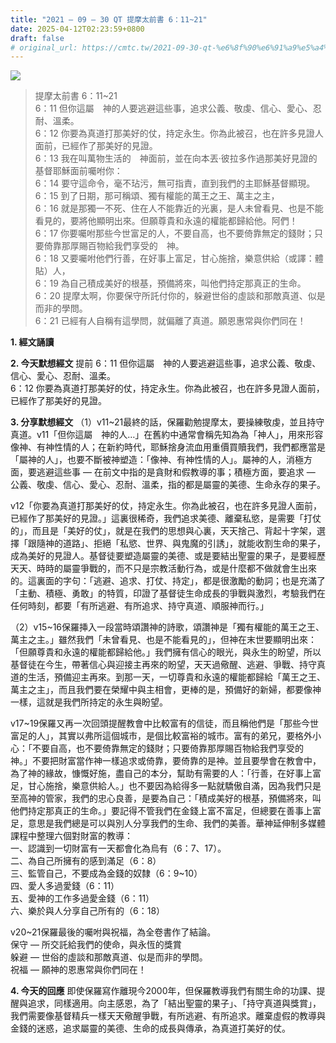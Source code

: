 ```yaml
---
title: "2021 – 09 – 30 QT 提摩太前書 6：11~21"
date: 2025-04-12T02:23:59+0800
draft: false
# original_url: https://cmtc.tw/2021-09-30-qt-%e6%8f%90%e6%91%a9%e5%a4%aa%e5%89%8d%e6%9b%b8-6%ef%bc%9a1121
---
```


![](/images/qt.jpg)
> 提摩太前書 6：11\~21  
> 6：11 但你這屬　神的人要逃避這些事，追求公義、敬虔、信心、愛心、忍耐、溫柔。  
> 6：12 你要為真道打那美好的仗，持定永生。你為此被召，也在許多見證人面前，已經作了那美好的見證。  
> 6：13 我在叫萬物生活的　神面前，並在向本丟‧彼拉多作過那美好見證的基督耶穌面前囑咐你：  
> 6：14 要守這命令，毫不玷污，無可指責，直到我們的主耶穌基督顯現。  
> 6：15 到了日期，那可稱頌、獨有權能的萬王之王、萬主之主，  
> 6：16 就是那獨一不死、住在人不能靠近的光裏，是人未曾看見、也是不能看見的，要將他顯明出來。但願尊貴和永遠的權能都歸給他。阿們！  
> 6：17 你要囑咐那些今世富足的人，不要自高，也不要倚靠無定的錢財；只要倚靠那厚賜百物給我們享受的　神。  
> 6：18 又要囑咐他們行善，在好事上富足，甘心施捨，樂意供給（或譯：體貼）人，  
> 6：19 為自己積成美好的根基，預備將來，叫他們持定那真正的生命。  
> 6：20 提摩太啊，你要保守所託付你的，躲避世俗的虛談和那敵真道、似是而非的學問。  
> 6：21 已經有人自稱有這學問，就偏離了真道。願恩惠常與你們同在！

**1. 經文誦讀**

**2.  今天默想經文**
提前 6：11 但你這屬　神的人要逃避這些事，追求公義、敬虔、信心、愛心、忍耐、溫柔。  
6：12 你要為真道打那美好的仗，持定永生。你為此被召，也在許多見證人面前，已經作了那美好的見證。

**3. 分享默想經文**
（1）v11\~21最終的話，保羅勸勉提摩太，要操練敬虔，並且持守真道。v11「但你這屬　神的人…」在舊約中通常會稱先知為為「神人」，用來形容像神、有神性情的人；在新約時代，耶穌捨身流血用重價買贖我們，我們都應當是「屬神的人」，也要不斷被神塑造：「像神、有神性情的人」。屬神的人，消極方面，要逃避這些事 — 在前文中指的是貪財和假教導的事；積極方面，要追求 — 公義、敬虔、信心、愛心、忍耐、溫柔，指的都是屬靈的美德、生命永存的果子。

v12「你要為真道打那美好的仗，持定永生。你為此被召，也在許多見證人面前，已經作了那美好的見證。」這裏很稀奇，我們追求美德、離棄私慾，是需要「打仗的」，而且是「美好的仗」，就是在我們的思想與心裏，天天捨己、背起十字架，選擇「跟隨神的道路」、拒絕「私慾、世界、與鬼魔的引誘」，就能收割生命的果子，成為美好的見證人。基督徒要塑造屬靈的美德、或是要結出聖靈的果子，是要經歷天天、時時的屬靈爭戰的，而不只是宗教活動行為，或是什麼都不做就會生出來的。這裏面的字句：「逃避、追求、打仗、持定」，都是很激勵的動詞；也是充滿了「主動、積極、勇敢」的特質，印證了基督徒生命成長的爭戰與激烈，考驗我們在任何時刻，都要「有所逃避、有所追求、持守真道、順服神而行。」

（2）v15\~16保羅挿入一段當時頌讚神的詩歌，頌讚神是「獨有權能的萬王之王、萬主之主。」雖然我們「未曾看見、也是不能看見的」，但神在末世要顯明出來：「但願尊貴和永遠的權能都歸給他。」我們擁有信心的眼光，與永生的盼望，所以基督徒在今生，帶著信心與迎接主再來的盼望，天天過儆醒、逃避、爭戰、持守真道的生活，預備迎主再來。到那一天，一切尊貴和永遠的權能都歸給「萬王之王、萬主之主」，而且我們要在榮耀中與主相會，更棒的是，預備好的新婦，都要像神一樣，這就是我們所持定的永生與盼望。

v17\~19保羅又再一次回頭提醒教會中比較富有的信徒，而且稱他們是「那些今世富足的人」，其實以弗所這個城市，是個比較富裕的城市。富有的弟兄，要格外小心：「不要自高，也不要倚靠無定的錢財；只要倚靠那厚賜百物給我們享受的　神。」不要把財富當作神一樣追求或倚靠，要倚靠的是神。並且要學會在教會中，為了神的緣故，慷慨好施，盡自己的本分，幫助有需要的人：「行善，在好事上富足，甘心施捨，樂意供給人。」也不要因為給得多一點就驕傲自滿，因為我們只是至高神的管家，我們的忠心良善，是要為自己：「積成美好的根基，預備將來，叫他們持定那真正的生命。」要記得不管我們在金錢上富不富足，但總要在善事上富足，意思是我們總是可以與別人分享我們的生命、我們的美善。華神延伸制多媒體課程中整理六個對財富的教導：  
一、認識到一切財富有一天都會化為烏有（6：7、17）。  
二、為自己所擁有的感到滿足（6：8）  
三、監管自己，不要成為金錢的奴隸（6：9\~10）  
四、愛人多過愛錢（6：11）  
五、愛神的工作多過愛金錢（6：11）  
六、樂於與人分享自己所有的（6：18）

v20\~21保羅最後的囑咐與祝福，為全卷書作了結論。  
保守 — 所交託給我們的使命，與永恆的獎賞  
躲避 — 世俗的虛談和那敵真道、似是而非的學問。  
祝福 — 願神的恩惠常與你們同在！

**4. 今天的回應**
即使保羅寫作離現今2000年，但保羅教導我們有關生命的功課、提醒與追求，同樣適用。向主感恩，為了「結出聖靈的果子」、「持守真道與獎賞」，我們需要像基督精兵一樣天天儆醒爭戰，有所逃避、有所追求。離棄虛假的教導與金錢的迷惑，追求屬靈的美德、生命的成長與傳承，為真道打美好的仗。
